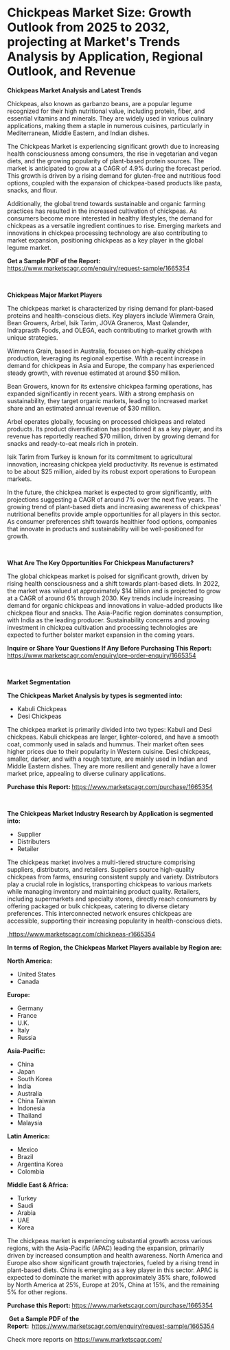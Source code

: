 <p><h1>Chickpeas Market Size: Growth Outlook from 2025 to 2032, projecting at Market's Trends Analysis by Application, Regional Outlook, and Revenue</h1></p><p><strong>Chickpeas Market Analysis and Latest Trends</strong></p>
<p><p>Chickpeas, also known as garbanzo beans, are a popular legume recognized for their high nutritional value, including protein, fiber, and essential vitamins and minerals. They are widely used in various culinary applications, making them a staple in numerous cuisines, particularly in Mediterranean, Middle Eastern, and Indian dishes.</p><p>The Chickpeas Market is experiencing significant growth due to increasing health consciousness among consumers, the rise in vegetarian and vegan diets, and the growing popularity of plant-based protein sources. The market is anticipated to grow at a CAGR of 4.9% during the forecast period. This growth is driven by a rising demand for gluten-free and nutritious food options, coupled with the expansion of chickpea-based products like pasta, snacks, and flour.</p><p>Additionally, the global trend towards sustainable and organic farming practices has resulted in the increased cultivation of chickpeas. As consumers become more interested in healthy lifestyles, the demand for chickpeas as a versatile ingredient continues to rise. Emerging markets and innovations in chickpea processing technology are also contributing to market expansion, positioning chickpeas as a key player in the global legume market.</p></p>
<p><strong>Get a Sample PDF of the Report:&nbsp;</strong> <a href="https://www.marketscagr.com/enquiry/request-sample/1665354?utm_campaign=2126&utm_medium=2&utm_source=Github&utm_content=ia&utm_term=14022025&utm_id=chickpeas">https://www.marketscagr.com/enquiry/request-sample/1665354</a></p>
<p>&nbsp;</p>
<p><strong>Chickpeas Major Market Players</strong></p>
<p><p>The chickpeas market is characterized by rising demand for plant-based proteins and health-conscious diets. Key players include Wimmera Grain, Bean Growers, Arbel, Isik Tarim, JOVA Graneros, Mast Qalander, Indraprasth Foods, and OLEGA, each contributing to market growth with unique strategies.</p><p>Wimmera Grain, based in Australia, focuses on high-quality chickpea production, leveraging its regional expertise. With a recent increase in demand for chickpeas in Asia and Europe, the company has experienced steady growth, with revenue estimated at around $50 million.</p><p>Bean Growers, known for its extensive chickpea farming operations, has expanded significantly in recent years. With a strong emphasis on sustainability, they target organic markets, leading to increased market share and an estimated annual revenue of $30 million.</p><p>Arbel operates globally, focusing on processed chickpeas and related products. Its product diversification has positioned it as a key player, and its revenue has reportedly reached $70 million, driven by growing demand for snacks and ready-to-eat meals rich in protein.</p><p>Isik Tarim from Turkey is known for its commitment to agricultural innovation, increasing chickpea yield productivity. Its revenue is estimated to be about $25 million, aided by its robust export operations to European markets.</p><p>In the future, the chickpea market is expected to grow significantly, with projections suggesting a CAGR of around 7% over the next five years. The growing trend of plant-based diets and increasing awareness of chickpeas' nutritional benefits provide ample opportunities for all players in this sector. As consumer preferences shift towards healthier food options, companies that innovate in products and sustainability will be well-positioned for growth.</p></p>
<p>&nbsp;</p>
<p><strong>What Are The Key Opportunities For Chickpeas Manufacturers?</strong></p>
<p><p>The global chickpeas market is poised for significant growth, driven by rising health consciousness and a shift towards plant-based diets. In 2022, the market was valued at approximately $14 billion and is projected to grow at a CAGR of around 6% through 2030. Key trends include increasing demand for organic chickpeas and innovations in value-added products like chickpea flour and snacks. The Asia-Pacific region dominates consumption, with India as the leading producer. Sustainability concerns and growing investment in chickpea cultivation and processing technologies are expected to further bolster market expansion in the coming years.</p></p>
<p><strong>Inquire or Share Your Questions If Any Before Purchasing This Report:</strong> <a href="https://www.marketscagr.com/enquiry/pre-order-enquiry/1665354?utm_campaign=2126&utm_medium=2&utm_source=Github&utm_content=ia&utm_term=14022025&utm_id=chickpeas">https://www.marketscagr.com/enquiry/pre-order-enquiry/1665354</a></p>
<p>&nbsp;</p>
<p><strong>Market Segmentation</strong></p>
<p><strong>The Chickpeas Market Analysis by types is segmented into:</strong></p>
<p><ul><li>Kabuli Chickpeas</li><li>Desi Chickpeas</li></ul></p>
<p><p>The chickpea market is primarily divided into two types: Kabuli and Desi chickpeas. Kabuli chickpeas are larger, lighter-colored, and have a smooth coat, commonly used in salads and hummus. Their market often sees higher prices due to their popularity in Western cuisine. Desi chickpeas, smaller, darker, and with a rough texture, are mainly used in Indian and Middle Eastern dishes. They are more resilient and generally have a lower market price, appealing to diverse culinary applications.</p></p>
<p><strong>Purchase this Report:&nbsp;</strong><a href="https://www.marketscagr.com/purchase/1665354?utm_campaign=2126&utm_medium=2&utm_source=Github&utm_content=ia&utm_term=14022025&utm_id=chickpeas">https://www.marketscagr.com/purchase/1665354</a></p>
<p>&nbsp;</p>
<p><strong>The Chickpeas Market Industry Research by Application is segmented into:</strong></p>
<p><ul><li>Supplier</li><li>Distributers</li><li>Retailer</li></ul></p>
<p><p>The chickpeas market involves a multi-tiered structure comprising suppliers, distributors, and retailers. Suppliers source high-quality chickpeas from farms, ensuring consistent supply and variety. Distributors play a crucial role in logistics, transporting chickpeas to various markets while managing inventory and maintaining product quality. Retailers, including supermarkets and specialty stores, directly reach consumers by offering packaged or bulk chickpeas, catering to diverse dietary preferences. This interconnected network ensures chickpeas are accessible, supporting their increasing popularity in health-conscious diets.</p></p>
<p><a href="https://www.marketscagr.com/chickpeas-r1665354?utm_campaign=2126&utm_medium=2&utm_source=Github&utm_content=ia&utm_term=14022025&utm_id=chickpeas">&nbsp;https://www.marketscagr.com/chickpeas-r1665354</a></p>
<p><strong>In terms of Region, the Chickpeas Market Players available by Region are:</strong></p>
<p>
    <p> <strong> North America: </strong>
        <ul>
            <li>United States</li>
            <li>Canada</li>
        </ul>
        </p> 
    <p> <strong> Europe: </strong>
        <ul>
            <li>Germany</li>
            <li>France</li>
            <li>U.K.</li>
            <li>Italy</li>
            <li>Russia</li>
        </ul>
        </p> 
    <p> <strong> Asia-Pacific: </strong>
        <ul>
            <li>China</li>
            <li>Japan</li>
            <li>South Korea</li>
            <li>India</li>
            <li>Australia</li>
            <li>China Taiwan</li>
            <li>Indonesia</li>
            <li>Thailand</li>
            <li>Malaysia</li>
        </ul>
        </p> 
    <p> <strong> Latin America: </strong>
        <ul>
            <li>Mexico</li>
            <li>Brazil</li>
            <li>Argentina Korea</li>
            <li>Colombia</li>
        </ul>
        </p> 
    <p> <strong> Middle East & Africa: </strong>
        <ul>
            <li>Turkey</li>
            <li>Saudi</li>
            <li>Arabia</li>
            <li>UAE</li>
            <li>Korea</li>
        </ul>
    </p>
    </p>
<p><p>The chickpeas market is experiencing substantial growth across various regions, with the Asia-Pacific (APAC) leading the expansion, primarily driven by increased consumption and health awareness. North America and Europe also show significant growth trajectories, fueled by a rising trend in plant-based diets. China is emerging as a key player in this sector. APAC is expected to dominate the market with approximately 35% share, followed by North America at 25%, Europe at 20%, China at 15%, and the remaining 5% for other regions.</p></p>
<p><strong>Purchase this Report: </strong><a href="https://www.marketscagr.com/purchase/1665354?utm_campaign=2126&utm_medium=2&utm_source=Github&utm_content=ia&utm_term=14022025&utm_id=chickpeas">https://www.marketscagr.com/purchase/1665354</a></p>
<p>&nbsp;<strong>Get a Sample PDF of the Report:&nbsp;&nbsp;</strong><a href="https://www.marketscagr.com/enquiry/request-sample/1665354?utm_campaign=2126&utm_medium=2&utm_source=Github&utm_content=ia&utm_term=14022025&utm_id=chickpeas">https://www.marketscagr.com/enquiry/request-sample/1665354</a></p>
<p><strong></strong></p>
<p>Check more reports on <a href="https://www.marketscagr.com/?utm_campaign=2126&utm_medium=2&utm_source=Github&utm_content=ia&utm_term=14022025&utm_id=chickpeas">https://www.marketscagr.com/</a></p>